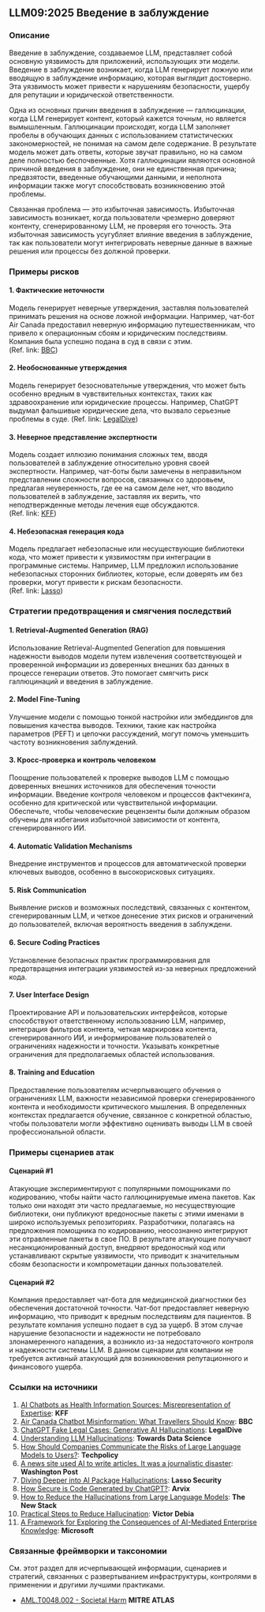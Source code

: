 ## LLM09:2025 Введение в заблуждение

### Описание

Введение в заблуждение, создаваемое LLM, представляет собой основную уязвимость для приложений, использующих эти модели. Введение в заблуждение возникает, когда LLM генерирует ложную или вводящую в заблуждение информацию, которая выглядит достоверно. Эта уязвимость может привести к нарушениям безопасности, ущербу для репутации и юридической ответственности.

Одна из основных причин введения в заблуждение — галлюцинации, когда LLM генерирует контент, который кажется точным, но является вымышленным. Галлюцинации происходят, когда LLM заполняет пробелы в обучающих данных с использованием статистических закономерностей, не понимая на самом деле содержание. В результате модель может дать ответы, которые звучат правильно, но на самом деле полностью беспочвенные. Хотя галлюцинации являются основной причиной введения в заблуждение, они не единственная причина; предвзятости, введенные обучающими данными, и неполнота информации также могут способствовать возникновению этой проблемы.

Связанная проблема — это избыточная зависимость. Избыточная зависимость возникает, когда пользователи чрезмерно доверяют контенту, сгенерированному LLM, не проверяя его точность. Эта избыточная зависимость усугубляет влияние введения в заблуждение, так как пользователи могут интегрировать неверные данные в важные решения или процессы без должной проверки.

### Примеры рисков

#### 1. Фактические неточности
  Модель генерирует неверные утверждения, заставляя пользователей принимать решения на основе ложной информации. Например, чат-бот Air Canada предоставил неверную информацию путешественникам, что привело к операционным сбоям и юридическим последствиям. Компания была успешно подана в суд в связи с этим.  
  (Ref. link: [BBC](https://www.bbc.com/travel/article/20240222-air-canada-chatbot-misinformation-what-travellers-should-know))
#### 2. Необоснованные утверждения
  Модель генерирует безосновательные утверждения, что может быть особенно вредным в чувствительных контекстах, таких как здравоохранение или юридические процессы. Например, ChatGPT выдумал фальшивые юридические дела, что вызвало серьезные проблемы в суде. 
  (Ref. link: [LegalDive](https://www.legaldive.com/news/chatgpt-fake-legal-cases-generative-ai-hallucinations/651557/))
#### 3. Неверное представление экспертности
 Модель создает иллюзию понимания сложных тем, вводя пользователей в заблуждение относительно уровня своей экспертности. Например, чат-боты были замечены в неправильном представлении сложности вопросов, связанных со здоровьем, предлагая неуверенность, где ее на самом деле нет, что вводило пользователей в заблуждение, заставляя их верить, что неподтвержденные методы лечения еще обсуждаются.  
  (Ref. link: [KFF](https://www.kff.org/health-misinformation-monitor/volume-05/))
#### 4. Небезопасная генерация кода
  Модель предлагает небезопасные или несуществующие библиотеки кода, что может привести к уязвимостям при интеграции в программные системы. Например, LLM предложил использование небезопасных сторонних библиотек, которые, если доверять им без проверки, могут привести к рискам безопасности.  
  (Ref. link: [Lasso](https://www.lasso.security/blog/ai-package-hallucinations))

### Стратегии предотвращения и смягчения последствий

#### 1. Retrieval-Augmented Generation (RAG)
  Использование Retrieval-Augmented Generation для повышения надежности выводов модели путем извлечения соответствующей и проверенной информации из доверенных внешних баз данных в процессе генерации ответов. Это помогает смягчить риск галлюцинаций и введения в заблуждение.
#### 2. Model Fine-Tuning
  Улучшение модели с помощью тонкой настройки или эмбеддингов для повышения качества выводов. Техники, такие как настройка параметров (PEFT) и цепочки рассуждений, могут помочь уменьшить частоту возникновения заблуждений.
#### 3. Кросс-проверка и контроль человеком
  Поощрение пользователей к проверке выводов LLM с помощью доверенных внешних источников для обеспечения точности информации. Введение контроля человеком и процессов фактчекинга, особенно для критической или чувствительной информации. Обеспечьте, чтобы человеческие рецензенты были должным образом обучены для избегания избыточной зависимости от контента, сгенерированного ИИ.
#### 4. Automatic Validation Mechanisms
  Внедрение инструментов и процессов для автоматической проверки ключевых выводов, особенно в высокорисковых ситуациях.
#### 5. Risk Communication
  Выявление рисков и возможных последствий, связанных с контентом, сгенерированным LLM, и четкое донесение этих рисков и ограничений до пользователей, включая вероятность введения в заблуждени.
#### 6. Secure Coding Practices
  Установление безопасных практик программирования для предотвращения интеграции уязвимостей из-за неверных предложений кода.
#### 7. User Interface Design
  Проектирование API и пользовательских интерфейсов, которые способствуют ответственному использованию LLM, например, интеграция фильтров контента, четкая маркировка контента, сгенерированного ИИ, и информирование пользователей о ограничениях надежности и точности. Указывать конкретные ограничения для предполагаемых областей использования.
#### 8. Training and Education
  Предоставление пользователям исчерпывающего обучения о ограничениях LLM, важности независимой проверки сгенерированного контента и необходимости критического мышления. В определенных контекстах предлагается обучение, связанное с конкретной областью, чтобы пользователи могли эффективно оценивать выводы LLM в своей профессиональной области.

### Примеры сценариев атак

#### Сценарий #1
  Атакующие экспериментируют с популярными помощниками по кодированию, чтобы найти часто галлюцинируемые имена пакетов. Как только они находят эти часто предлагаемые, но несуществующие библиотеки, они публикуют вредоносные пакеты с этими именами в широко используемых репозиториях. Разработчики, полагаясь на предложения помощника по кодированию, неосознанно интегрируют эти отравленные пакеты в свое ПО. В результате атакующие получают несанкционированный доступ, внедряют вредоносный код или устанавливают скрытые уязвимости, что приводит к значительным сбоям безопасности и компрометации данных пользователей.
#### Сценарий #2
  Компания предоставляет чат-бота для медицинской диагностики без обеспечения достаточной точности. Чат-бот предоставляет неверную информацию, что приводит к вредным последствиям для пациентов. В результате компания успешно подает в суд за ущерб. В этом случае нарушение безопасности и надежности не потребовало злонамеренного нападения, а возникло из-за недостаточного контроля и надежности системы LLM. В данном сценарии для компании не требуется активный атакующий для возникновения репутационного и финансового ущерба.


### Ссылки на источники

1. [AI Chatbots as Health Information Sources: Misrepresentation of Expertise](https://www.kff.org/health-misinformation-monitor/volume-05/): **KFF**
2. [Air Canada Chatbot Misinformation: What Travellers Should Know](https://www.bbc.com/travel/article/20240222-air-canada-chatbot-misinformation-what-travellers-should-know): **BBC**
3. [ChatGPT Fake Legal Cases: Generative AI Hallucinations](https://www.legaldive.com/news/chatgpt-fake-legal-cases-generative-ai-hallucinations/651557/): **LegalDive**
4. [Understanding LLM Hallucinations](https://towardsdatascience.com/llm-hallucinations-ec831dcd7786): **Towards Data Science**
5. [How Should Companies Communicate the Risks of Large Language Models to Users?](https://techpolicy.press/how-should-companies-communicate-the-risks-of-large-language-models-to-users/): **Techpolicy**
6. [A news site used AI to write articles. It was a journalistic disaster](https://www.washingtonpost.com/media/2023/01/17/cnet-ai-articles-journalism-corrections/): **Washington Post**
7. [Diving Deeper into AI Package Hallucinations](https://www.lasso.security/blog/ai-package-hallucinations): **Lasso Security**
8. [How Secure is Code Generated by ChatGPT?](https://arxiv.org/abs/2304.09655): **Arvix**
9. [How to Reduce the Hallucinations from Large Language Models](https://thenewstack.io/how-to-reduce-the-hallucinations-from-large-language-models/): **The New Stack**
10. [Practical Steps to Reduce Hallucination](https://newsletter.victordibia.com/p/practical-steps-to-reduce-hallucination): **Victor Debia**
11. [A Framework for Exploring the Consequences of AI-Mediated Enterprise Knowledge](https://www.microsoft.com/en-us/research/publication/a-framework-for-exploring-the-consequences-of-ai-mediated-enterprise-knowledge-access-and-identifying-risks-to-workers/): **Microsoft**

### Связанные фреймворки и таксономии

См. этот раздел для исчерпывающей информации, сценариев и стратегий, связанных с развертыванием инфраструктуры, контролями в применении и другими лучшими практиками.  

- [AML.T0048.002 - Societal Harm](https://atlas.mitre.org/techniques/AML.T0048) **MITRE ATLAS**
